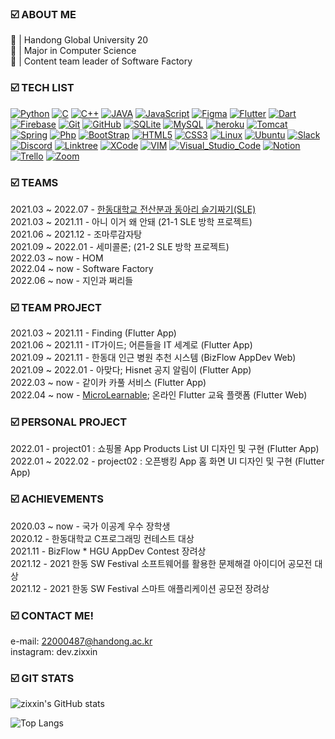 ### ☑️ ABOUT ME
🏫 | Handong Global University 20  
📝 | Major in Computer Science  
💼 | Content team leader of Software Factory  


### ☑️ TECH LIST
[![Python](https://img.shields.io/badge/PYTHON-3776AB.svg?&style=for-the-badge&logo=python&logoColor=white)](#)
[![C](https://img.shields.io/badge/C-00599C?style=for-the-badge&logo=c&logoColor=white)](#)
[![C++](https://img.shields.io/badge/C%2B%2B-00599C?style=for-the-badge&logo=c%2B%2B&logoColor=white)](#)
[![JAVA](https://img.shields.io/badge/Java-ED8B00.svg?style=for-the-badge&logo=java&logoColor=white)](#)
[![JavaScript](https://img.shields.io/badge/JAVASCRIPT-F7DF1E.svg?&style=for-the-badge&logo=javascript&logoColor=323330)](#)
[![Figma](https://img.shields.io/static/v1?style=for-the-badge&message=Figma&color=F24E1E&logo=Figma&logoColor=FFFFFF&label=)](#)
[![Flutter](https://img.shields.io/badge/Flutter-00c7fa.svg?&style=for-the-badge&logo=Flutter&logoColor=white)](#)
[![Dart](https://img.shields.io/badge/Dart-0175C2?style=for-the-badge&logo=dart&logoColor=white)](#)
[![Firebase](https://img.shields.io/static/v1?style=for-the-badge&message=Firebase&color=222222&logo=Firebase&logoColor=FFCA28&label=)](#)
[![Git](https://img.shields.io/badge/GIT-%23F05033.svg?&style=for-the-badge&logo=git&logoColor=white)](#)
[![GitHub](https://img.shields.io/badge/GITHUB-121011.svg?&style=for-the-badge&logo=github&logoColor=white)](#)
[![SQLite](https://img.shields.io/badge/SQLITE-003B57.svg?&style=for-the-badge&logo=sqlite&logoColor=white)](#)
[![MySQL](https://img.shields.io/badge/MySQL-e06f13.svg?&style=for-the-badge&logo=MySQL&logoColor=white)](#)
[![heroku](https://img.shields.io/badge/heroku-430098.svg?style=for-the-badge&logo=heroku&logoColor=white)](#)
[![Tomcat](https://img.shields.io/badge/Tomcat-00599d.svg?&style=for-the-badge&logo=ApacheTomcat&logoColor=white)](#)
[![Spring](https://img.shields.io/badge/Spring-6db23e.svg?&style=for-the-badge&logo=Spring&logoColor=white)](#)
[![Php](https://img.shields.io/badge/PHP-777BB4?style=for-the-badge&logo=php&logoColor=white)](#)
[![BootStrap](https://img.shields.io/badge/Bootstrap-7952B3.svg?&style=for-the-badge&logo=Bootstrap&logoColor=white)](#)
[![HTML5](https://img.shields.io/badge/HTML5-E34F26.svg?&style=for-the-badge&logo=html5&logoColor=white)](#)
[![CSS3](https://img.shields.io/badge/CSS3-%231572B6.svg?&style=for-the-badge&logo=css3&logoColor=white)](#)
[![Linux](https://img.shields.io/badge/Linux-FCC624?style=for-the-badge&logo=linux&logoColor=black)](#)
[![Ubuntu](https://img.shields.io/badge/Ubuntu-E95420?style=for-the-badge&logo=ubuntu&logoColor=white)](#)
[![Slack](https://img.shields.io/badge/Slack-4A154B?style=for-the-badge&logo=slack&logoColor=white)](#)
[![Discord](https://img.shields.io/badge/Discord-7289DA?style=for-the-badge&logo=discord&logoColor=white)](#)
[![Linktree](https://img.shields.io/badge/linktree-39E09B?style=for-the-badge&logo=linktree&logoColor=white)](#)
[![XCode](https://img.shields.io/badge/Xcode-007ACC?style=for-the-badge&logo=Xcode&logoColor=white)](#)
[![VIM](https://img.shields.io/badge/VIM-%2311AB00.svg?&style=for-the-badge&logo=vim&logoColor=white)](#)
[![Visual_Studio_Code](https://img.shields.io/badge/Visual_Studio_Code-0078D4?style=for-the-badge&logo=visual%20studio%20code&logoColor=white)](#)
[![Notion](https://img.shields.io/badge/Notion-000000?style=for-the-badge&logo=notion&logoColor=white)](#)
[![Trello](https://img.shields.io/badge/Trello-0052CC?style=for-the-badge&logo=trello&logoColor=white)](#)
[![Zoom](https://img.shields.io/badge/Zoom-2D8CFF?style=for-the-badge&logo=zoom&logoColor=white)](#)   

### ☑️ TEAMS 
2021.03 ~ 2022.07 - [한동대학교 전산분과 동아리 슬기짜기(SLE)](https://github.com/HGU-slegizzagi)  
2021.03 ~ 2021.11 - 아니 이거 왜 안돼 (21-1 SLE 방학 프로젝트)   
2021.06 ~ 2021.12 - 조마루감자탕  
2021.09 ~ 2022.01 - 세미콜론; (21-2 SLE 방학 프로젝트)  
2022.03 ~ now - HOM  
2022.04 ~ now - Software Factory  
2022.06 ~ now - 지인과 쩌리들  

### ☑️ TEAM PROJECT     
2021.03 ~ 2021.11 - Finding (Flutter App)  
2021.06 ~ 2021.11 - IT가이드; 어른들을 IT 세계로 (Flutter App)   
2021.09 ~ 2021.11 - 한동대 인근 병원 추천 시스템 (BizFlow AppDev Web)   
2021.09 ~ 2022.01 - 아맞다; Hisnet 공지 알림이 (Flutter App)   
2022.03 ~ now - 같이카 카풀 서비스 (Flutter App)  
2022.04 ~ now - [MicroLearnable](https://microlearnable.com/); 온라인 Flutter 교육 플랫폼 (Flutter Web)     

### ☑️ PERSONAL PROJECT       
2022.01 - project01 : 쇼핑몰 App Products List UI 디자인 및 구현 (Flutter App)    
2022.01 ~ 2022.02 - project02 : 오픈뱅킹 App 홈 화면 UI 디자인 및 구현 (Flutter App)      

### ☑️ ACHIEVEMENTS    
2020.03 ~ now - 국가 이공계 우수 장학생  
2020.12 - 한동대학교 C프로그래밍 컨테스트 대상  
2021.11 - BizFlow * HGU AppDev Contest 장려상    
2021.12 - 2021 한동 SW Festival 소프트웨어를 활용한 문제해결 아이디어 공모전 대상  
2021.12 - 2021 한동 SW Festival 스마트 애플리케이션 공모전 장려상  

### ☑️ CONTACT ME!  
e-mail: 22000487@handong.ac.kr  
instagram: dev.zixxin    

### ☑️ GIT STATS 
![zixxin's GitHub stats](https://github-readme-stats.vercel.app/api?username=zixxin&show_icons=true&theme=github_dark)

![Top Langs](https://github-readme-stats.vercel.app/api/top-langs/?username=zixxin&theme=github_dark&layout=compact)
